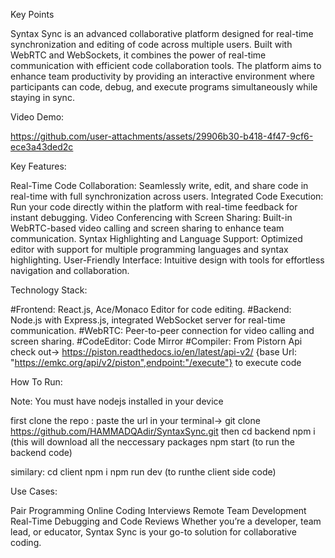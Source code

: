 Key Points

Syntax Sync is an advanced collaborative platform designed for real-time synchronization and editing of code across multiple users. Built with WebRTC and WebSockets, it combines the power of real-time communication with efficient code collaboration tools. The platform aims to enhance team productivity by providing an interactive environment where participants can code, debug, and execute programs simultaneously while staying in sync.


Video Demo:

https://github.com/user-attachments/assets/29906b30-b418-4f47-9cf6-ece3a43ded2c


Key Features:

Real-Time Code Collaboration: Seamlessly write, edit, and share code in real-time with full synchronization across users.
Integrated Code Execution: Run your code directly within the platform with real-time feedback for instant debugging.
Video Conferencing with Screen Sharing: Built-in WebRTC-based video calling and screen sharing to enhance team communication.
Syntax Highlighting and Language Support: Optimized editor with support for multiple programming languages and syntax highlighting.
User-Friendly Interface: Intuitive design with tools for effortless navigation and collaboration.


Technology Stack:

#Frontend: React.js, Ace/Monaco Editor for code editing.
#Backend: Node.js with Express.js, integrated WebSocket server for real-time communication.
#WebRTC: Peer-to-peer connection for video calling and screen sharing.
#CodeEditor: Code Mirror
#Compiler: From Pistorn Api check out-> https://piston.readthedocs.io/en/latest/api-v2/
{base Url: "https://emkc.org/api/v2/piston",endpoint:"/execute"} to execute code

How To Run:

Note: You must have nodejs installed in your device

first clone the repo : paste the url in your terminal-> git clone https://github.com/HAMMADQAdir/SyntaxSync.git
then 
cd backend 
npm i (this will download all the neccessary packages
npm start (to run the backend code)

similary:
cd client
npm i
npm run dev (to runthe client side code)



Use Cases:

Pair Programming
Online Coding Interviews
Remote Team Development
Real-Time Debugging and Code Reviews
Whether you’re a developer, team lead, or educator, Syntax Sync is your go-to solution for collaborative coding.

